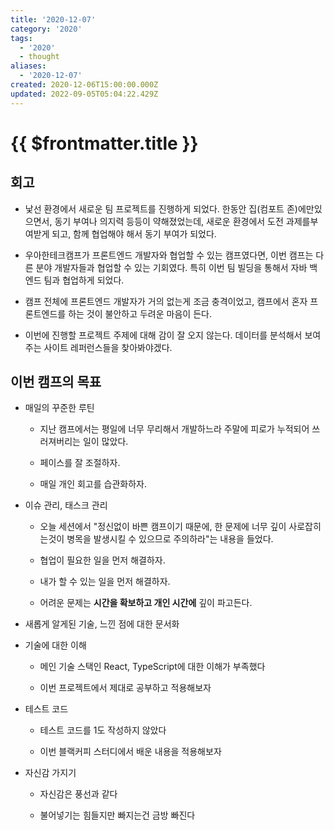 ```yaml
---
title: '2020-12-07'
category: '2020'
tags:
  - '2020'
  - thought
aliases:
  - '2020-12-07'
created: 2020-12-06T15:00:00.000Z
updated: 2022-09-05T05:04:22.429Z
---
```


# {{ $frontmatter.title }}

## 회고

- 낯선 환경에서 새로운 팀 프로젝트를 진행하게 되었다. 한동안 집(컴포트 존)에만있으면서, 동기 부여나 의지력 등등이 약해졌었는데, 새로운 환경에서 도전 과제를부여받게 되고, 함께 협업해야 해서 동기 부여가 되었다.

- 우아한테크캠프가 프론트엔드 개발자와 협업할 수 있는 캠프였다면, 이번 캠프는 다른 분야 개발자들과 협업할 수 있는 기회였다. 특히 이번 팀 빌딩을 통해서 자바 백엔드 팀과 협업하게 되었다.

- 캠프 전체에 프론트엔드 개발자가 거의 없는게 조금 충격이었고, 캠프에서 혼자 프론트엔드를 하는 것이 불안하고 두려운 마음이 든다.

- 이번에 진행할 프로젝트 주제에 대해 감이 잘 오지 않는다. 데이터를 분석해서 보여주는 사이트 레퍼런스들을 찾아봐야겠다.

## 이번 캠프의 목표

- 매일의 꾸준한 루틴

  - 지난 캠프에서는 평일에 너무 무리해서 개발하느라 주말에 피로가 누적되어 쓰러져버리는 일이 많았다.

  - 페이스를 잘 조절하자.

  - 매일 개인 회고를 습관화하자.

- 이슈 관리, 태스크 관리

  - 오늘 세션에서 "정신없이 바쁜 캠프이기 때문에, 한 문제에 너무 깊이 사로잡히는것이 병목을 발생시킬 수 있으므로 주의하라"는 내용을 들었다.

  - 협업이 필요한 일을 먼저 해결하자.

  - 내가 할 수 있는 일을 먼저 해결하자.

  - 어려운 문제는 **시간을 확보하고 개인 시간에** 깊이 파고든다.

- 새롭게 알게된 기술, 느낀 점에 대한 문서화

- 기술에 대한 이해

  - 메인 기술 스택인 React, TypeScript에 대한 이해가 부족했다

  - 이번 프로젝트에서 제대로 공부하고 적용해보자

- 테스트 코드

  - 테스트 코드를 1도 작성하지 않았다

  - 이번 블랙커피 스터디에서 배운 내용을 적용해보자

- 자신감 가지기

  - 자신감은 풍선과 같다

  - 불어넣기는 힘들지만 빠지는건 금방 빠진다
